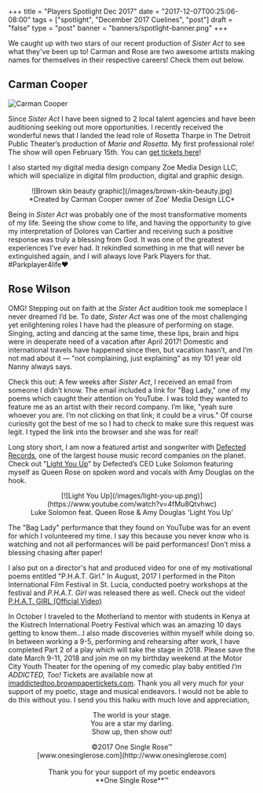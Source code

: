 +++
title = "Players Spotlight Dec 2017"
date = "2017-12-07T00:25:06-08:00"
tags = ["spotlight", "December 2017 Cuelines", "post"]
draft = "false"
type = "post"
banner = "banners/spotlight-banner.png"
+++

We caught up with two stars of our recent production of *Sister Act* to see what they've been up to! Carman and Rose are two awesome artists making names for themselves in their respective careers! Check them out below.

<!--more-->

## Carman Cooper
![Carman Cooper](/images/carman.jpg)

Since *Sister Act* I have been signed to 2 local talent agencies and have been auditioning seeking out more opportunities. I recently received the wonderful news that I landed the lead role of Rosetta Tharpe in The Detroit Public Theater‘s production of *Marie and Rosetta*. My first professional role! The show will open February 15th. You can [get tickets here](https://www.dso.org/ShowEventsView.aspx?id=4345&prod=4344)!

I also started my digital media design company Zoe Media Design LLC, which will specialize in digital film production, digital and graphic design.
<center>![Brown skin beauty graphic](/images/brown-skin-beauty.jpg)<br>
*Created by Carman Cooper owner of Zoe' Media Design LLC*</center>

Being in *Sister Act* was probably one of the most transformative moments of my life. Seeing the show come to life, and having the opportunity to give my interpretation of Dolores van Cartier and receiving such a positive response was truly a blessing from God. It was one of the greatest experiences I’ve ever had. It rekindled something in me that will never be extinguished again, and I will always love Park Players for that. #Parkplayer4life❤️

## Rose Wilson

OMG! Stepping out on faith at the *Sister Act* audition took me someplace I never dreamed I’d be. To date, *Sister Act* was one of the most challenging yet enlightening roles I have had the pleasure of performing on stage. Singing, acting and dancing at the same time, these lips, brain and hips were in desperate need of a vacation after April 2017! Domestic and international travels have happened since then, but vacation hasn’t, and I’m not mad about it — "not complaining, just explaining" as my 101 year old Nanny always says.

Check this out: A few weeks after *Sister Act*, I received an email from someone I didn’t know. The email included a link for "Bag Lady," one of my poems which caught their attention on YouTube. I was told they wanted to feature me as an artist with their record company. I’m like, "yeah sure whoever you are. I’m not clicking on that link; it could be a virus." Of course curiosity got the best of me so I had to check to make sure this request was legit. I typed the link into the browser and she was for real!

Long story short, I am now a featured artist and songwriter with [Defected Records](http://defected.com/), one of the largest house music record companies on the planet. Check out "[Light You Up](https://www.youtube.com/watch?v=4fMu8Qtvhwc)" by Defected’s CEO Luke Solomon featuring myself as Queen Rose on spoken word and vocals with Amy Douglas on the hook.

<center>[![Light You Up](/images/light-you-up.png)](https://www.youtube.com/watch?v=4fMu8Qtvhwc)<br>Luke Solomon feat. Queen Rose & Amy Douglas 'Light You Up'</center>

The "Bag Lady" performance that they found on YouTube was for an event for which I volunteered my time. I say this because you never know who is watching and not all performances will be paid performances! Don’t miss a blessing chasing after paper!

I also put on a director's hat and produced video for one of my motivational poems entitled "P.H.A.T. Girl." In August, 2017 I performed in the Piton International Film Festival in St. Lucia, conducted poetry workshops at the festival and *P.H.A.T. Girl* was released there as well. Check out the video! [P.H.A.T. GIRL (Official Video)](https://youtu.be/F_g6lNalcPk)

In October I traveled to the Motherland to mentor with students in Kenya at the Kistrech International Poetry Festival which was an amazing 10 days getting to know them...I also made discoveries within myself while doing so. In between working a 9-5, performing and rehearsing after work, I have completed Part 2 of a play which will take the stage in 2018. Please save the date March 9-11, 2018 and join me on my birthday weekend at the Motor City Youth Theater for the opening of my comedic play baby entitled *I’m ADDICTED, Too!* Tickets are available now at [imaddictedtoo.brownpapertickets.com](http://imaddictedtoo.brownpapertickets.com). Thank you all very much for your support of my poetic, stage and musical endeavors. I would not be able to do this without you. I send you this haiku with much love and appreciation,

<center><p>
The world is your stage.<br>
You are a star my darling.<br>
Show up, then show out!<br></p>
©2017
One Single Rose™<br>
[www.onesinglerose.com](http://www.onesinglerose.com)<br><br>
Thank you for your support of my poetic endeavors<br>
**One Single Rose**™
</center>
